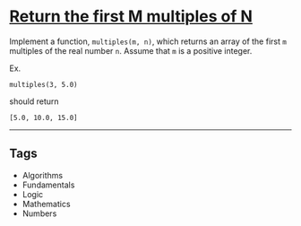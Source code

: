 # [Return the first M multiples of N](https://www.codewars.com/kata/593c9175933500f33400003e)

Implement a function, `multiples(m, n)`, which returns an array of the first `m` multiples of the real number `n`. Assume that `m` is a positive integer.

Ex.

```
multiples(3, 5.0)
```

should return

```
[5.0, 10.0, 15.0]
```

---

## Tags

- Algorithms
- Fundamentals
- Logic
- Mathematics
- Numbers
